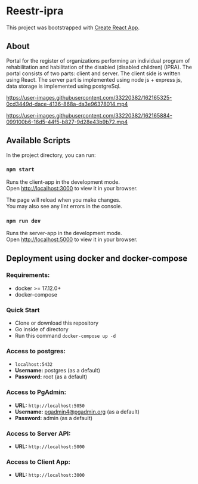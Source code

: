 # Reestr-ipra 

This project was bootstrapped with [Create React App](https://github.com/facebook/create-react-app).

## About

Portal for the register of organizations performing an individual program of rehabilitation and habilitation of the disabled (disabled children) (IPRA). The portal consists of two parts: client and server. The client side is written using React. The server part is implemented using node js + express js, data storage is implemented using postgreSql.


https://user-images.githubusercontent.com/33220382/162165325-0cd3449d-dace-4136-868a-da3e96378014.mp4

https://user-images.githubusercontent.com/33220382/162165884-099100b6-16d5-44f5-b827-9d28e43b9b72.mp4

## Available Scripts

In the project directory, you can run:

### `npm start`

Runs the client-app in the development mode.\
Open [http://localhost:3000](http://localhost:3000) to view it in your browser.

The page will reload when you make changes.\
You may also see any lint errors in the console.

### `npm run dev`

Runs the server-app in the development mode.\
Open [http://localhost:5000](http://localhost:5000) to view it in your browser.

## Deployment using docker and docker-compose

### Requirements:
* docker >= 17.12.0+
* docker-compose

### Quick Start
* Clone or download this repository
* Go inside of directory
* Run this command `docker-compose up -d`

### Access to postgres: 
* `localhost:5432`
* **Username:** postgres (as a default)
* **Password:** root (as a default)

### Access to PgAdmin: 
* **URL:** `http://localhost:5050`
* **Username:** pgadmin4@pgadmin.org (as a default)
* **Password:** admin (as a default)

### Access to Server API: 
* **URL:** `http://localhost:5000`

### Access to Client App: 
* **URL:** `http://localhost:3000`
